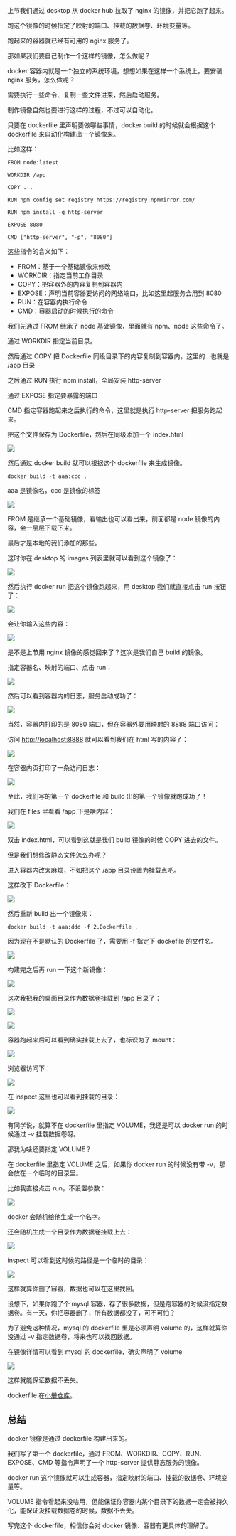 上节我们通过 desktop 从 docker hub 拉取了 nginx 的镜像，并把它跑了起来。

跑这个镜像的时候指定了映射的端口、挂载的数据卷、环境变量等。

跑起来的容器就已经有可用的 nginx 服务了。

那如果我们要自己制作一个这样的镜像，怎么做呢？

docker 容器内就是一个独立的系统环境，想想如果在这样一个系统上，要安装 nginx 服务，怎么做呢？

需要执行一些命令、复制一些文件进来，然后启动服务。

制作镜像自然也要进行这样的过程，不过可以自动化。

只要在 dockerfile 里声明要做哪些事情，docker build 的时候就会根据这个 dockerfile 来自动化构建出一个镜像来。

比如这样：

```docker
FROM node:latest

WORKDIR /app

COPY . .

RUN npm config set registry https://registry.npmmirror.com/

RUN npm install -g http-server

EXPOSE 8080

CMD ["http-server", "-p", "8080"]
```

这些指令的含义如下：

*   FROM：基于一个基础镜像来修改
*   WORKDIR：指定当前工作目录
*   COPY：把容器外的内容复制到容器内
*   EXPOSE：声明当前容器要访问的网络端口，比如这里起服务会用到 8080
*   RUN：在容器内执行命令
*   CMD：容器启动的时候执行的命令

我们先通过 FROM 继承了 node 基础镜像，里面就有 npm、node 这些命令了。

通过 WORKDIR 指定当前目录。

然后通过 COPY 把 Dockerfile 同级目录下的内容复制到容器内，这里的 . 也就是 /app 目录

之后通过 RUN 执行 npm install，全局安装 http-server

通过 EXPOSE 指定要暴露的端口

CMD 指定容器跑起来之后执行的命令，这里就是执行 http-server 把服务跑起来。

把这个文件保存为 Dockerfile，然后在同级添加一个 index.html

![](./images/3bb70bf7afb14bb7af6ca6cdf1b72b29~tplv-k3u1fbpfcp-watermark.image.png)

然后通过 docker build 就可以根据这个 dockerfile 来生成镜像。

    docker build -t aaa:ccc .

aaa 是镜像名，ccc 是镜像的标签

![](./images/78b75cad62c14aa5bde5455b81fe817c~tplv-k3u1fbpfcp-watermark.image.png)

FROM 是继承一个基础镜像，看输出也可以看出来，前面都是 node 镜像的内容，会一层层下载下来。

最后才是本地的我们添加的那些。

这时你在 desktop 的 images 列表里就可以看到这个镜像了：

![](./images/29f516c1f3874802b3822e2b61d071d7~tplv-k3u1fbpfcp-watermark.image.png)

然后执行 docker run 把这个镜像跑起来，用 desktop 我们就直接点击 run 按钮了：

![](./images/78eaea612f654aae896f8760a0b860de~tplv-k3u1fbpfcp-watermark.image.png)

会让你输入这些内容：

![](./images/e791bc3f1bbb4dc8bf8698c556618cb7~tplv-k3u1fbpfcp-watermark.image.png)

是不是上节用 nginx 镜像的感觉回来了？这次是我们自己 build 的镜像。

指定容器名、映射的端口、点击 run：

![](./images/91c03c09b625413bbb3afde49c073572~tplv-k3u1fbpfcp-watermark.image.png)

然后可以看到容器内的日志，服务启动成功了：

![](./images/3ab0a16d25054400a07f53ac683d1c30~tplv-k3u1fbpfcp-watermark.image.png)

当然，容器内打印的是 8080 端口，但在容器外要用映射的 8888 端口访问：

访问 <http://localhost:8888> 就可以看到我们在 html 写的内容了：

![](./images/90d4381f765f4980be3bc24f523fc96d~tplv-k3u1fbpfcp-watermark.image.png)

在容器内页打印了一条访问日志：

![](./images/a2874fd653694bf1a3ca88edf058cce5~tplv-k3u1fbpfcp-watermark.image.png)

至此，我们写的第一个 dockerfile 和 build 出的第一个镜像就跑成功了！

我们在 files 里看看 /app 下是啥内容：

![](./images/a3301630ab724feabdde84a9cc1fcc21~tplv-k3u1fbpfcp-watermark.image.png)

双击 index.html，可以看到这就是我们 build 镜像的时候 COPY 进去的文件。

但是我们想修改静态文件怎么办呢？

进入容器内改太麻烦，不如把这个 /app 目录设置为挂载点吧。

这样改下 Dockerfile：

![](./images/694c7d53c1f64ef4972cb1beda771ba8~tplv-k3u1fbpfcp-watermark.image.png)

然后重新 build 出一个镜像来：

    docker build -t aaa:ddd -f 2.Dockerfile .

因为现在不是默认的 Dockerfile 了，需要用 -f 指定下 dockefile 的文件名。

![](./images/b16cdc1821fe4f1e8d0f2d3827832c52~tplv-k3u1fbpfcp-watermark.image.png)

构建完之后再 run 一下这个新镜像：

![](./images/cd9d4f456c7c4554a7cedf33a0ee15a7~tplv-k3u1fbpfcp-watermark.image.png)

这次我把我的桌面目录作为数据卷挂载到 /app 目录了：

![](./images/10602e44e26f4e019c26276ac59947ca~tplv-k3u1fbpfcp-watermark.image.png)

![](./images/432ed7adea09434a9055134b95899c5e~tplv-k3u1fbpfcp-watermark.image.png)

容器跑起来后可以看到确实挂载上去了，也标识为了 mount：

![](./images/bd2ca0036d214d5c991da9d67ea08cd8~tplv-k3u1fbpfcp-watermark.image.png)

浏览器访问下：

![](./images/464690f71f7e46b79b300ba16416a725~tplv-k3u1fbpfcp-watermark.image.png)

在 inspect 这里也可以看到挂载的目录：

![](./images/f681b0ce058d48e4b9c0e374bdb03d18~tplv-k3u1fbpfcp-watermark.image.png)

有同学说，就算不在 dockerfile 里指定 VOLUME，我还是可以 docker run 的时候通过 -v 挂载数据卷呀。

那我为啥还要指定 VOLUME？

在 dockerfile 里指定 VOLUME 之后，如果你 docker run 的时候没有带 -v，那会放在一个临时的目录里。

比如我直接点击 run，不设置参数：

![](./images/45e670e6bf204940a427ad320fb1b404~tplv-k3u1fbpfcp-watermark.image.png)

docker 会随机给他生成一个名字。

还会随机生成一个目录作为数据卷挂载上去：

![](./images/2e5e60a80cab49a595ae9aa7cc083881~tplv-k3u1fbpfcp-watermark.image.png)

inspect 可以看到这时候的路径是一个临时的目录：

![](./images/42c87675dbf64458a343c3f349eb736a~tplv-k3u1fbpfcp-watermark.image.png)

这样就算你删了容器，数据也可以在这里找回。

设想下，如果你跑了个 mysql 容器，存了很多数据，但是跑容器的时候没指定数据卷。有一天，你把容器删了，所有数据都没了，可不可怕？

为了避免这种情况，mysql 的 dockerfile 里是必须声明 volume 的，这样就算你没通过 -v 指定数据卷，将来也可以找回数据。

在镜像详情可以看到 mysql 的 dockerfile，确实声明了 volume

![](./images/1f8305a1fec941b58a29d40fe46ae6c0~tplv-k3u1fbpfcp-watermark.image.png)

这样就能保证数据不丢失。

dockerfile 在[小册仓库](https://github.com/QuarkGluonPlasma/nestjs-course-code/tree/main/docker-test)。

## 总结

docker 镜像是通过 dockerfile 构建出来的。

我们写了第一个 dockerfile，通过 FROM、WORKDIR、COPY、RUN、EXPOSE、CMD 等指令声明了一个 http-server 提供静态服务的镜像。

docker run 这个镜像就可以生成容器，指定映射的端口、挂载的数据卷、环境变量等。

VOLUME 指令看起来没啥用，但能保证你容器内某个目录下的数据一定会被持久化，能保证没挂载数据卷的时候，数据不丢失。

写完这个 dockerfile，相信你会对 docker 镜像、容器有更具体的理解了。
